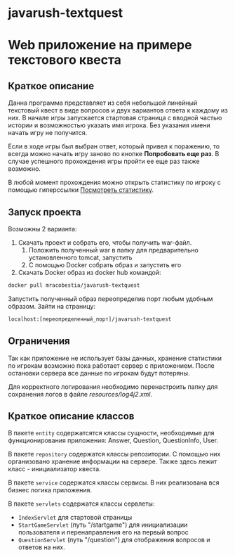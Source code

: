 # javarush-textquest

Web приложение на примере текстового квеста
========================
Краткое описание
-------------------------
Данна программа представляет из себя небольшой линейный текстовый квест в виде вопросов и двух вариантов ответа к каждому из них.
В начале игры запускается стартовая страница с вводной частью истории и возможностью указать имя игрока. Без указания имени начать игру не получится.

Если в ходе игры был выбран ответ, который привел к поражению, то всегда можно начать игру заново по кнопке **Попробовать еще раз**.
В случае успешного прохождения игры пройти ее еще раз также возможно.

В любой момент прохождения можно открыть статистику по игроку с помощью гиперссылки <ins>Посмотреть статистику</ins>.

Запуск проекта
-------------------------
Возможны 2 варианта:
1. Скачать проект и собрать его, чтобы получить war-файл.
   1. Положить полученный war в папку для предварительно установленного tomcat, запустить
   2. С помощью Docker собрать образ и запустить его
2. Скачать Docker образ из docker hub командой:
```sh
docker pull mracobestia/javarush-textquest
``` 
Запустить полученный образ переопределив порт любым удобным образом. Зайти на страницу:
```sh
localhost:[переопределенный_порт]/javarush-textquest
``` 
Ограничения
-------------------------
Так как приложение не использует базы данных, хранение статистики по игрокам возможно пока работает сервер с приложением.
После остановки сервера все данные по игрокам будут потеряны.

Для корректного логирования необходимо перенастроить папку для сохранения логов в файле *resources/log4j2.xml*.

Краткое описание классов
-------------------------
В пакете `entity` содержатсятся классы сущности, необходимые для функционирования приложения: Answer, Question, QuestionInfo, User.

В пакете `repository` содержатся классы репозитории. С помощью них организовано хранение информации на сервере. Также здесь лежит класс - инициализатор квеста.

В пакете `service` содержатся классы сервисы. В них реализована вся бизнес логика приложения.

В пакете `servlets` содержатся классы сервлеты:
- `IndexServlet` для стартовой страницы
- `StartGameServlet` (путь "/startgame") для инициализации пользователя и перенаправления его на первый вопрос
- `QuestionServlet` (путь "/question") для отображения вопросов и ответов на них.